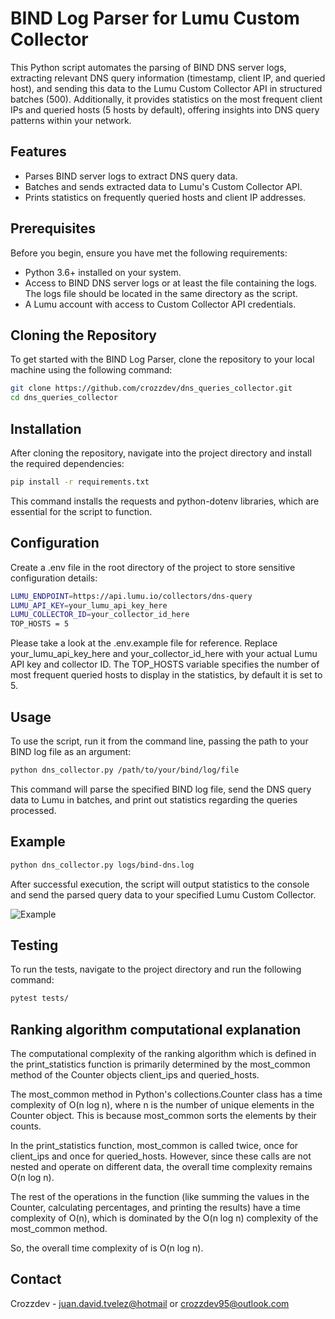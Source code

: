 # BIND Log Parser for Lumu Custom Collector

This Python script automates the parsing of BIND DNS server logs, extracting relevant DNS query information (timestamp, client IP, and queried host), and sending this data to the Lumu Custom Collector API in structured batches (500). Additionally, it provides statistics on the most frequent client IPs and queried hosts (5 hosts by default), offering insights into DNS query patterns within your network.

## Features

- Parses BIND server logs to extract DNS query data.
- Batches and sends extracted data to Lumu's Custom Collector API.
- Prints statistics on frequently queried hosts and client IP addresses.

## Prerequisites

Before you begin, ensure you have met the following requirements:

- Python 3.6+ installed on your system.
- Access to BIND DNS server logs or at least the file containing the logs. The logs file should be located in the same directory as the script.
- A Lumu account with access to Custom Collector API credentials.

## Cloning the Repository

To get started with the BIND Log Parser, clone the repository to your local machine using the following command:

```sh
git clone https://github.com/crozzdev/dns_queries_collector.git
cd dns_queries_collector

```

## Installation

After cloning the repository, navigate into the project directory and install the required dependencies:

```sh
pip install -r requirements.txt

```

This command installs the requests and python-dotenv libraries, which are essential for the script to function.

## Configuration

Create a .env file in the root directory of the project to store sensitive configuration details:

```sh
LUMU_ENDPOINT=https://api.lumu.io/collectors/dns-query
LUMU_API_KEY=your_lumu_api_key_here
LUMU_COLLECTOR_ID=your_collector_id_here
TOP_HOSTS = 5
```

Please take a look at the .env.example file for reference. Replace your_lumu_api_key_here and your_collector_id_here with your actual Lumu API key and collector ID. The TOP_HOSTS variable specifies the number of most frequent queried hosts to display in the statistics, by default it is set to 5.

## Usage

To use the script, run it from the command line, passing the path to your BIND log file as an argument:

```sh
python dns_collector.py /path/to/your/bind/log/file
```

This command will parse the specified BIND log file, send the DNS query data to Lumu in batches, and print out statistics regarding the queries processed.

## Example

```sh
python dns_collector.py logs/bind-dns.log
```

After successful execution, the script will output statistics to the console and send the parsed query data to your specified Lumu Custom Collector.

![Example](https://onedrive.live.com/embed?resid=EB59B09937B52B5D%2176401&authkey=%21AG0EoyPox1mR-8I&width=660)

## Testing

To run the tests, navigate to the project directory and run the following command:

```sh
pytest tests/

```

## Ranking algorithm computational explanation

The computational complexity of the ranking algorithm which is defined in the print_statistics function is primarily determined by the most_common method of the Counter objects client_ips and queried_hosts.

The most_common method in Python's collections.Counter class has a time complexity of O(n log n), where n is the number of unique elements in the Counter object. This is because most_common sorts the elements by their counts.

In the print_statistics function, most_common is called twice, once for client_ips and once for queried_hosts. However, since these calls are not nested and operate on different data, the overall time complexity remains O(n log n).

The rest of the operations in the function (like summing the values in the Counter, calculating percentages, and printing the results) have a time complexity of O(n), which is dominated by the O(n log n) complexity of the most_common method.

So, the overall time complexity of is O(n log n).

## Contact

Crozzdev - <juan.david.tvelez@hotmail> or <crozzdev95@outlook.com>
